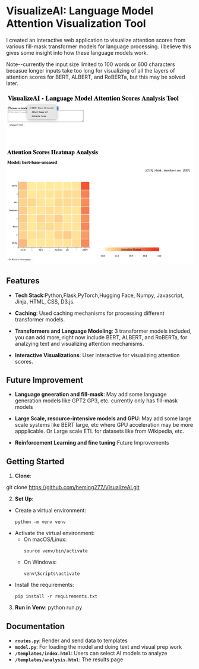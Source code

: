 # VisualizeAI: Language Model Attention Visualization Tool

I created an interactive web application to visualize attention scores from various fill-mask transformer models for language processing. I believe this gives some insight into how these language models work.  

Note--currently the input size limited to 100 words or 600 characters becasue longer inputs take too long for visualizing of all the layers of attention scores for BERT, ALBERT, and RoBERTa, but this may be solved later. 

![Example Image](index.png)
![Example Imagee](analysis.png)

## Features

- **Tech Stack**:Python,Flask,PyTorch,Hugging Face, Numpy, Javascript, Jinja, HTML, CSS, D3.js.

- **Caching**: Used caching mechanisms for processing different transformer models.

- **Transformers and Language Modeling**: 3 transformer models included, you can add more, right now include BERT, ALBERT, and RoBERTa, for analzying text and visualizing attention mechanisms.

- **Interactive Visualizations**: User interactive for visualizing attention scores. 

## Future Improvement

- **Language gneeration and fill-mask**: May add some language generation models like GPT2 GP3, etc. currently only has fill-mask models 

- **Large Scale, resource-intensive models and GPU**: May add some large scale systems like BERT large, etc where GPU acceleration may be more appplicable. Or Large scale ETL for datasets like from Wikipedia, etc.

- **Reinforcement Learning and fine tuning**:Future Improvements 

## Getting Started
1. **Clone**:

git clone https://github.com/heming277/VisualizeAI.git

2. **Set Up**:
- Create a virtual environment:
  ```
  python -m venv venv
  ```
- Activate the virtual environment:
  * On macOS/Linux:
    ```
    source venv/bin/activate
    ```
  * On Windows:
    ```
    venv\Scripts\activate
    ```
- Install the requirements:
  ```
  pip install -r requirements.txt
  ```
3. **Run in Venv**:
  python run.py 
## Documentation

- **`routes.py`**: Render and send data to templates
- **`model.py`**: For loading the model and doing text and visual prep work 
- **`/templates/index.html`**: Users can select AI models to analyze
- **`/templates/analysis.html`**: The results page
